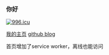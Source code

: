 ### 你好

[![996.icu](https://img.shields.io/badge/link-996.icu-red.svg)](https://996.icu)

[我的主页](http://www.excitedpro.com)
[github blog](https://kidzhy.github.io/blog)

首页增加了service worker，离线也能访问
